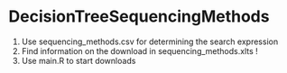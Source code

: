 # DecisionTreeSequencingMethods

1) Use sequencing_methods.csv for determining the search expression
2) Find information on the download in sequencing_methods.xlts ! 
3) Use main.R to start downloads

